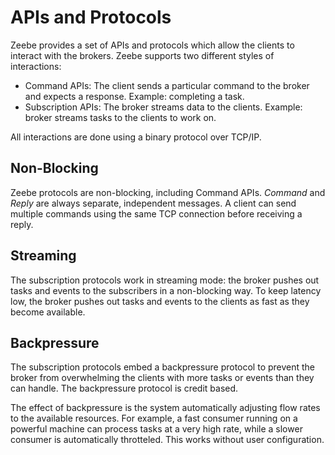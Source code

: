 # APIs and Protocols

Zeebe provides a set of APIs and protocols which allow the clients to interact with the brokers. Zeebe supports two different styles of interactions:

* Command APIs: The client sends a particular command to the broker and expects a response. Example: completing a task.
* Subscription APIs: The broker streams data to the clients. Example: broker streams tasks to the clients to work on.

All interactions are done using a binary protocol over TCP/IP.

## Non-Blocking

Zeebe protocols are non-blocking, including Command APIs. _Command_ and _Reply_ are always separate, independent messages. A client can send multiple commands using the same TCP connection before receiving a reply.

## Streaming

The subscription protocols work in streaming mode: the broker pushes out tasks and events to the subscribers in a non-blocking way. To keep latency low, the broker pushes out tasks and events to the clients as fast as they become available.

## Backpressure

The subscription protocols embed a backpressure protocol to prevent the broker from overwhelming the clients with more tasks or events than they can handle. The backpressure protocol is credit based.

The effect of backpressure is the system automatically adjusting flow rates to the available resources. For example, a fast consumer running on a powerful machine can process tasks at a very high rate, while a slower consumer is automatically throtteled. This works without user configuration.
